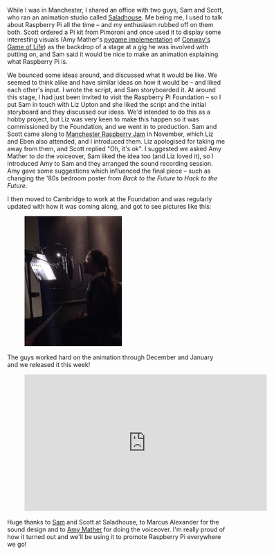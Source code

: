 While I was in Manchester, I shared an office with two guys, Sam and Scott, who ran an animation
studio called [Saladhouse](http://saladhouseanimation.com/). Me being me, I used to talk about
Raspberry Pi all the time – and my enthusiasm rubbed off on them both. Scott ordered a Pi kit from
Pimoroni and once used it to display some interesting visuals (Amy Mather's [pygame
implementation](https://gist.github.com/bennuttall/6952575) of [Conway's Game of
Life](http://en.wikipedia.org/wiki/Conway's_Game_of_Life)) as the backdrop of a stage at a gig he
was involved with putting on, and Sam said it would be nice to make an animation explaining what
Raspberry Pi is.

We bounced some ideas around, and discussed what it would be like. We seemed to think alike and have
similar ideas on how it would be – and liked each other's input. I wrote the script, and Sam
storyboarded it. At around this stage, I had just been invited to visit the Raspberry Pi Foundation
– so I put Sam in touch with Liz Upton and she liked the script and the initial storyboard and they
discussed our ideas. We'd intended to do this as a hobby project, but Liz was very keen to make this
happen so it was commissioned by the Foundation, and we went in to production. Sam and Scott came
along to [Manchester Raspberry Jam](http://mcrraspjam.org.uk) in November, which Liz and
Eben also attended, and I introduced them. Liz apologised for taking me away from them, and Scott
replied "Oh, it's ok". I suggested we asked Amy Mather to do the voiceover, Sam liked the idea too
(and Liz loved it), so I introduced Amy to Sam and they arranged the sound recording session. Amy
gave some suggestions which influenced the final piece – such as changing the '80s bedroom poster
from *Back to the Future* to *Hack to the Future*.

I then moved to Cambridge to work at the Foundation and was regularly updated with how it was coming
along, and got to see pictures like this:

<figure class="wp-block-image">
<img src="images/amy-recording-225x300.jpg" />
</figure>

The guys worked hard on the animation through December and January and we released it this week!

<figure class="wp-block-image">
<iframe width="560" height="315" src="https://www.youtube.com/embed/e0wkVVVLvR8?si=PSaD-ADc_YJ8K7h7" title="YouTube video player" frameborder="0" allow="accelerometer; autoplay; clipboard-write; encrypted-media; gyroscope; picture-in-picture; web-share" referrerpolicy="strict-origin-when-cross-origin" allowfullscreen></iframe>
</figure>

Huge thanks to [Sam](https://twitter.com/samalderhyde) and Scott at Saladhouse, to Marcus Alexander
for the sound design and to [Amy Mather](http://twitter.com/minigirlgeek) for doing the voiceover.
I'm really proud of how it turned out and we'll be using it to promote Raspberry Pi everywhere we
go!

